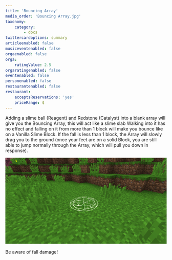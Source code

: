 ```yaml
---
title: 'Bouncing Array'
media_order: 'Bouncing Array.jpg'
taxonomy:
    category:
        - docs
twittercardoptions: summary
articleenabled: false
musiceventenabled: false
orgaenabled: false
orga:
    ratingValue: 2.5
orgaratingenabled: false
eventenabled: false
personenabled: false
restaurantenabled: false
restaurant:
    acceptsReservations: 'yes'
    priceRange: $
---
```


Adding a slime ball (Reagent) and Redstone (Catalyst) into a blank array will give you the Bouncing Array, this will act like a slime slab Walking into it has no effect and falling on it from more than 1 block will make you bounce like on a Vanilla Slime Block. If the fall is less than 1 block, the Array will slowly drag you to the ground (once your feet are on a solid Block, you are still able to jump normally through the Array, which will pull you down in response).

![](Bouncing%20Array.jpg)

Be aware of fall damage!